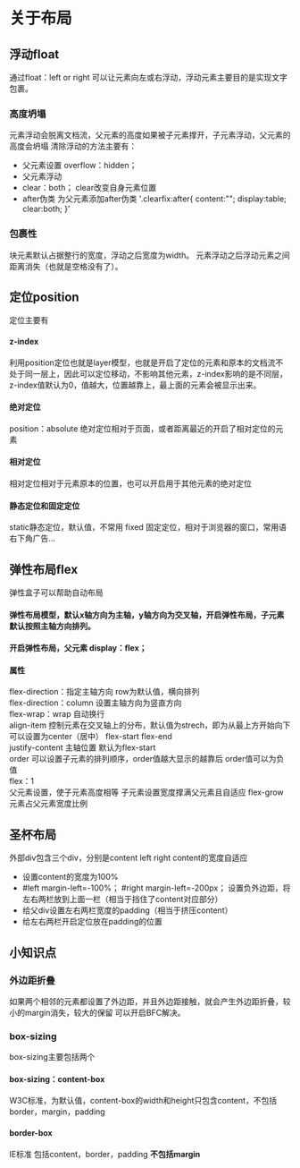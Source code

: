 # 关于布局

## 浮动float
   通过float：left or right 可以让元素向左或右浮动，浮动元素主要目的是实现文字包裹。
### 高度坍塌
元素浮动会脱离文档流，父元素的高度如果被子元素撑开，子元素浮动，父元素的高度会坍塌
清除浮动的方法主要有：
- 父元素设置 overflow：hidden；
- 父元素浮动
- clear：both；  clear改变自身元素位置
- after伪类
为父元素添加after伪类
'.clearfix:after{
    content:"";
    display:table;
    clear:both;
}'
### 包裹性
块元素默认占据整行的宽度，浮动之后宽度为width。
元素浮动之后浮动元素之间距离消失（也就是空格没有了）。
## 定位position
定位主要有
#### z-index
利用position定位也就是layer模型，也就是开启了定位的元素和原本的文档流不处于同一层上，因此可以定位移动，不影响其他元素，z-index影响的是不同层，z-index值默认为0，值越大，位置越靠上，最上面的元素会被显示出来。
#### 绝对定位
position：absolute
绝对定位相对于页面，或者距离最近的开启了相对定位的元素
#### 相对定位
相对定位相对于元素原本的位置，也可以开启用于其他元素的绝对定位
#### 静态定位和固定定位
static静态定位，默认值，不常用
fixed 固定定位，相对于浏览器的窗口，常用语右下角广告...

## 弹性布局flex
弹性盒子可以帮助自动布局
#### 弹性布局模型，默认x轴方向为主轴，y轴方向为交叉轴，开启弹性布局，子元素默认按照主轴方向排列。
#### 开启弹性布局，父元素 display：flex；
#### 属性
flex-direction：指定主轴方向 row为默认值，横向排列  
flex-direction：column 设置主轴方向为竖直方向  
flex-wrap：wrap   自动换行    
align-item 控制元素在交叉轴上的分布，默认值为strech，即为从最上方开始向下  
可以设置为center（居中）  flex-start  flex-end  
justify-content  主轴位置  默认为flex-start  
order 可以设置子元素的排列顺序，order值越大显示的越靠后   order值可以为负值  
flex：1    
父元素设置，使子元素高度相等
子元素设置宽度撑满父元素且自适应
flex-grow  元素占父元素宽度比例
## 圣杯布局
外部div包含三个div，分别是content left right 
content的宽度自适应
- 设置content的宽度为100%
- #left  margin-left=-100%；
  #right margin-left=-200px；
  设置负外边距，将左右两栏放到上面一栏（相当于挡住了content对应部分）
- 给父div设置左右两栏宽度的padding（相当于挤压content）
- 给左右两栏开启定位放在padding的位置  

## 小知识点
### 外边距折叠
如果两个相邻的元素都设置了外边距，并且外边距接触，就会产生外边距折叠，较小的margin消失，较大的保留
可以开启BFC解决。
### box-sizing 
box-sizing主要包括两个
#### box-sizing：content-box
W3C标准，为默认值，content-box的width和height只包含content，不包括border，margin，padding
#### border-box
IE标准  包括content，border，padding   **不包括margin**





















